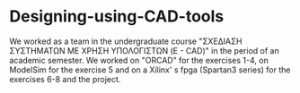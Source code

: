 # Designing-using-CAD-tools
We worked as a team in the undergraduate course "ΣΧΕ∆ΙΑΣΗ ΣΥΣΤΗΜΑΤΩΝ ΜΕ ΧΡΗΣΗ ΥΠΟΛΟΓΙΣΤΩΝ (E - CAD)" in the period of an academic semester. We worked on "ORCAD" for the exercises 1-4, on ModelSim for the exercise 5 and on a Xilinx' s fpga (Spartan3 series) for the exercises 6-8 and the project. 
